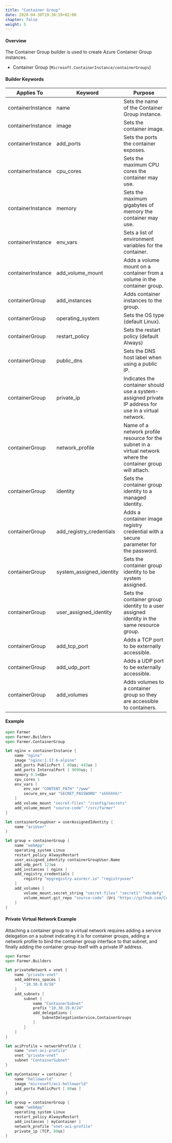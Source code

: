```yaml
---
title: "Container Group"
date: 2020-04-30T19:30:59+02:00
chapter: false
weight: 5
---
```


#### Overview
The Container Group builder is used to create Azure Container Group instances.

* Container Group (`Microsoft.ContainerInstance/containerGroups`)

#### Builder Keywords
| Applies To | Keyword | Purpose |
|-|-|-|
| containerInstance | name | Sets the name of the Container Group instance. |
| containerInstance | image | Sets the container image. |
| containerInstance | add_ports | Sets the ports the container exposes. |
| containerInstance | cpu_cores | Sets the maximum CPU cores the container may use. |
| containerInstance | memory | Sets the maximum gigabytes of memory the container may use. |
| containerInstance | env_vars | Sets a list of environment variables for the container. |
| containerInstance | add_volume_mount | Adds a volume mount on a container from a volume in the container group. |
| containerGroup | add_instances | Adds container instances to the group. |
| containerGroup | operating_system | Sets the OS type (default Linux). |
| containerGroup | restart_policy | Sets the restart policy (default Always) |
| containerGroup | public_dns | Sets the DNS host label when using a public IP. |
| containerGroup | private_ip | Indicates the container should use a system-assigned private IP address for use in a virtual network. |
| containerGroup | network_profile | Name of a network profile resource for the subnet in a virtual network where the container group will attach. |
| containerGroup | identity | Sets the container group identity to a managed identity. |
| containerGroup | add_registry_credentials | Adds a container image registry credential with a secure parameter for the password. |
| containerGroup | system_assigned_identity | Sets the container group identity to be system assigned. |
| containerGroup | user_assigned_identity | Sets the container group identity to a user assigned identity in the same resource group. |
| containerGroup | add_tcp_port | Adds a TCP port to be externally accessible. |
| containerGroup | add_udp_port | Adds a UDP port to be externally accessible. |
| containerGroup | add_volumes | Adds volumes to a container group so they are accessible to containers. |

#### Example
```fsharp
open Farmer
open Farmer.Builders
open Farmer.ContainerGroup

let nginx = containerInstance {
    name "nginx"
    image "nginx:1.17.6-alpine"
    add_ports PublicPort [ 80us; 443us ]
    add_ports InternalPort [ 9090us; ]
    memory 0.5<Gb>
    cpu_cores 1
    env_vars [
        env_var "CONTENT_PATH" "/www"
        secure_env_var "SECRET_PASSWORD" "shhhhhh!"
    ]
    add_volume_mount "secret-files" "/config/secrets"
    add_volume_mount "source-code" "/src/farmer"
}

let containerGroupUser = userAssignedIdentity {
    name "aciUser"
}

let group = containerGroup {
    name "webApp"
    operating_system Linux
    restart_policy AlwaysRestart
    user_assigned_identity containerGroupUser.Name
    add_udp_port 123us
    add_instances [ nginx ]
    add_registry_credentials [
        registry "mygregistry.azurecr.io" "registryuser"
    ]
    add_volumes [
        volume_mount.secret_string "secret-files" "secret1" "abcdefg"
        volume_mount.git_repo "source-code" (Uri "https://github.com/CompositionalIT/farmer")
    ]
}
```

#### Private Virtual Network Example

Attaching a container group to a virtual network requires adding a service
delegation on a subnet indicating it is for container groups, adding a
network profile to bind the container group interface to that subnet, and
finally adding the container group itself with a private IP address.

```fsharp
open Farmer
open Farmer.Builders

let privateNetwork = vnet {
    name "private-vnet"
    add_address_spaces [
        "10.30.0.0/16"
    ]
    add_subnets [
        subnet {
            name "ContainerSubnet"
            prefix "10.30.19.0/24"
            add_delegations [
                SubnetDelegationService.ContainerGroups
            ]
        }
    ]
}

let aciProfile = networkProfile {
    name "vnet-aci-profile"
    vnet "private-vnet"
    subnet "ContainerSubnet"
}

let myContainer = container {
    name "helloworld"
    image "microsoft/aci-helloworld"
    add_ports PublicPort [ 80us ]
}

let group = containerGroup {
    name "webApp"
    operating_system Linux
    restart_policy AlwaysRestart
    add_instances [ myContainer ]
    network_profile "vnet-aci-profile"
    private_ip [TCP, 80us]
}
```
